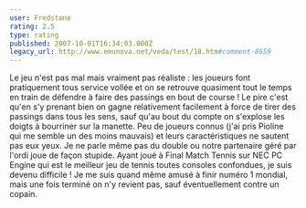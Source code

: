 ```yaml
---
user: Fredstone
rating: 2.5
type: rating
published: 2007-10-01T16:34:03.000Z
legacy_url: http://www.emunova.net/veda/test/18.htm#comment-8659
---
```

Le jeu n'est pas mal mais vraiment pas réaliste : les joueurs font pratiquement tous service vollée et on se retrouve quasiment tout le temps en train de défendre à faire des passings en bout de course ! 
Le pire c'est qu'en s'y prenant bien on gagne relativement facilement à force de tirer des passings dans tous les sens, sauf qu'au bout du compte on s'explose les doigts à bourriner sur la manette.
Peu de joueurs connus (j'ai pris Pioline qui me semble un des moins mauvais) et leurs caractéristiques ne sautent pas eux yeux. 
Je ne parle même pas du double ou notre partenaire géré par l'ordi joue de façon stupide.
Ayant joué à Final Match Tennis sur NEC PC Engine qui est le meilleur jeu de tennis toutes consoles confondues, je suis devenu difficile ! 
Je me suis quand même amusé à finir numéro 1 mondial, mais une fois terminé on n'y revient pas, sauf éventuellement contre un copain.